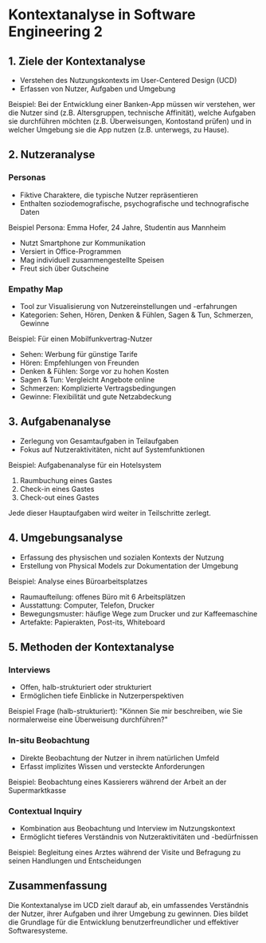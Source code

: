 # Kontextanalyse in Software Engineering 2

## 1. Ziele der Kontextanalyse

- Verstehen des Nutzungskontexts im User-Centered Design (UCD)
- Erfassen von Nutzer, Aufgaben und Umgebung

Beispiel: Bei der Entwicklung einer Banken-App müssen wir verstehen, wer die Nutzer sind (z.B. Altersgruppen, technische Affinität), welche Aufgaben sie durchführen möchten (z.B. Überweisungen, Kontostand prüfen) und in welcher Umgebung sie die App nutzen (z.B. unterwegs, zu Hause).

## 2. Nutzeranalyse

### Personas

- Fiktive Charaktere, die typische Nutzer repräsentieren
- Enthalten soziodemografische, psychografische und technografische Daten

Beispiel Persona:
Emma Hofer, 24 Jahre, Studentin aus Mannheim
- Nutzt Smartphone zur Kommunikation
- Versiert in Office-Programmen
- Mag individuell zusammengestellte Speisen
- Freut sich über Gutscheine

### Empathy Map

- Tool zur Visualisierung von Nutzereinstellungen und -erfahrungen
- Kategorien: Sehen, Hören, Denken & Fühlen, Sagen & Tun, Schmerzen, Gewinne

Beispiel: Für einen Mobilfunkvertrag-Nutzer
- Sehen: Werbung für günstige Tarife
- Hören: Empfehlungen von Freunden
- Denken & Fühlen: Sorge vor zu hohen Kosten
- Sagen & Tun: Vergleicht Angebote online
- Schmerzen: Komplizierte Vertragsbedingungen
- Gewinne: Flexibilität und gute Netzabdeckung

## 3. Aufgabenanalyse

- Zerlegung von Gesamtaufgaben in Teilaufgaben
- Fokus auf Nutzeraktivitäten, nicht auf Systemfunktionen

Beispiel: Aufgabenanalyse für ein Hotelsystem
1. Raumbuchung eines Gastes
2. Check-in eines Gastes
3. Check-out eines Gastes

Jede dieser Hauptaufgaben wird weiter in Teilschritte zerlegt.

## 4. Umgebungsanalyse

- Erfassung des physischen und sozialen Kontexts der Nutzung
- Erstellung von Physical Models zur Dokumentation der Umgebung

Beispiel: Analyse eines Büroarbeitsplatzes
- Raumaufteilung: offenes Büro mit 6 Arbeitsplätzen
- Ausstattung: Computer, Telefon, Drucker
- Bewegungsmuster: häufige Wege zum Drucker und zur Kaffeemaschine
- Artefakte: Papierakten, Post-its, Whiteboard

## 5. Methoden der Kontextanalyse

### Interviews

- Offen, halb-strukturiert oder strukturiert
- Ermöglichen tiefe Einblicke in Nutzerperspektiven

Beispiel Frage (halb-strukturiert): "Können Sie mir beschreiben, wie Sie normalerweise eine Überweisung durchführen?"

### In-situ Beobachtung

- Direkte Beobachtung der Nutzer in ihrem natürlichen Umfeld
- Erfasst implizites Wissen und versteckte Anforderungen

Beispiel: Beobachtung eines Kassierers während der Arbeit an der Supermarktkasse

### Contextual Inquiry

- Kombination aus Beobachtung und Interview im Nutzungskontext
- Ermöglicht tieferes Verständnis von Nutzeraktivitäten und -bedürfnissen

Beispiel: Begleitung eines Arztes während der Visite und Befragung zu seinen Handlungen und Entscheidungen

## Zusammenfassung

Die Kontextanalyse im UCD zielt darauf ab, ein umfassendes Verständnis der Nutzer, ihrer Aufgaben und ihrer Umgebung zu gewinnen. Dies bildet die Grundlage für die Entwicklung benutzerfreundlicher und effektiver Softwaresysteme.

